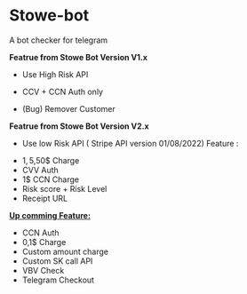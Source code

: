 # Stowe-bot
A bot checker for telegram

<b> Featrue from Stowe Bot Version V1.x </b>

+ Use High Risk API

+ CCV + CCN Auth only

- (Bug) Remover Customer 

<b> Featrue from Stowe Bot Version V2.x </b>

-  Use low Risk API ( Stripe API version 01/08/2022)
Feature :
+ 1$,5$,50$ Charge
+ CVV Auth
+ 1$ CCN Charge
+ Risk score + Risk Level
+ Receipt URL

<b><u>Up comming Feature:</u> </b>

+ CCN Auth
+ 0,1$ Charge
+ Custom amount charge
+ Custom SK call API
+ VBV Check
+ Telegram Checkout
